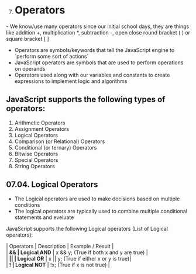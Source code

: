 7.  # Operators

\- We know/use many operators since our initial school days, they are things like addition +, multiplication \*, subtraction -, open close round bracket ( ) or square bracket \[ \]

- Operators are symbols/keywords that tell the JavaScript engine to \`perform some sort of actions\`
- JavaScript operators are symbols that are used to perform operations on operands
- Operators used along with our variables and constants to create expressions to implement logic and algorithms

## JavaScript supports the following types of operators:

1.  Arithmetic Operators
2.  Assignment Operators
3.  Logical Operators
4.  Comparison (or Relational) Operators
5.  Conditional (or ternary) Operators
6.  Bitwise Operators
7.  Special Operators
8.  String Operators

## 07.04. Logical Operators

- The Logical operators are used to make decisions based on multiple conditions
- The logical operators are typically used to combine multiple conditional statements and eveluate

JavaScript supports the following Logical operators (List of Logical operators):

| Operators | Description | Example / Result |  
| **&& | Logical AND** | x && y; (True if both x and y are true) |  
| **|| | Logical OR** | x || y; (True if either x or y is true)|  
| **! | Logical NOT** | !x; (True if x is not true) |
